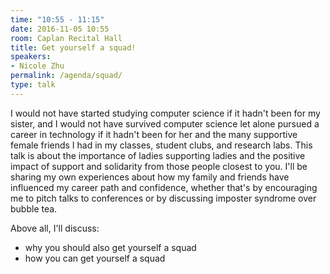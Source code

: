 ```yaml
---
time: "10:55 - 11:15"
date: 2016-11-05 10:55
room: Caplan Recital Hall
title: Get yourself a squad!
speakers:
- Nicole Zhu
permalink: /agenda/squad/
type: talk
---
```


I would not have started studying computer science if it hadn't been for my sister, and I would not have survived computer science let alone pursued a career in technology if it hadn't been for her and the many supportive female friends I had in my classes, student clubs, and research labs. This talk is about the importance of ladies supporting ladies and the positive impact of support and solidarity from those people closest to you. I'll be sharing my own experiences about how my family and friends have influenced my career path and confidence, whether that's by encouraging me to pitch talks to conferences or by discussing imposter syndrome over bubble tea.

Above all, I'll discuss:

* why you should also get yourself a squad
* how you can get yourself a squad

